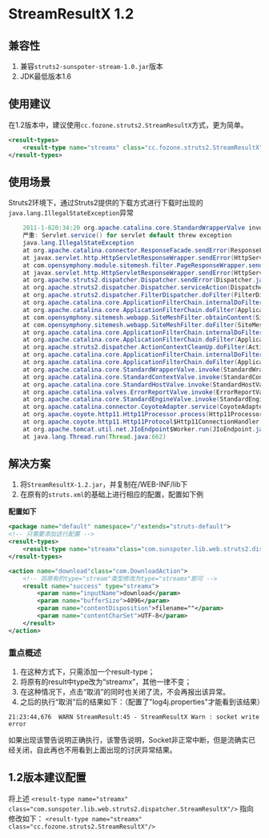 # StreamResultX 1.2
## 兼容性

1. 兼容`struts2-sunspoter-stream-1.0.jar`版本
2. JDK最低版本1.6

## 使用建议

在1.2版本中，建议使用`cc.fozone.struts2.StreamResultX`方式，更为简单。

```Xml
<result-types>  
    <result-type name="streamx" class="cc.fozone.struts2.StreamResultX"/>  
</result-types>  
```
 
## 使用场景
Struts2环境下，通过Struts2提供的下载方式进行下载时出现的`java.lang.IllegalStateException`异常

```Java
    2011-1-820:34:20 org.apache.catalina.core.StandardWrapperValve invoke  
    严重: Servlet.service() for servlet default threw exception  
    java.lang.IllegalStateException  
    at org.apache.catalina.connector.ResponseFacade.sendError(ResponseFacade.java:407)  
    at javax.servlet.http.HttpServletResponseWrapper.sendError(HttpServletResponseWrapper.java:108)  
    at com.opensymphony.module.sitemesh.filter.PageResponseWrapper.sendError(PageResponseWrapper.java:176)  
    at javax.servlet.http.HttpServletResponseWrapper.sendError(HttpServletResponseWrapper.java:108)  
    at org.apache.struts2.dispatcher.Dispatcher.sendError(Dispatcher.java:770)  
    at org.apache.struts2.dispatcher.Dispatcher.serviceAction(Dispatcher.java:505)  
    at org.apache.struts2.dispatcher.FilterDispatcher.doFilter(FilterDispatcher.java:395)  
    at org.apache.catalina.core.ApplicationFilterChain.internalDoFilter(ApplicationFilterChain.java:235)  
    at org.apache.catalina.core.ApplicationFilterChain.doFilter(ApplicationFilterChain.java:206)  
    at com.opensymphony.sitemesh.webapp.SiteMeshFilter.obtainContent(SiteMeshFilter.java:129)  
    at com.opensymphony.sitemesh.webapp.SiteMeshFilter.doFilter(SiteMeshFilter.java:77)  
    at org.apache.catalina.core.ApplicationFilterChain.internalDoFilter(ApplicationFilterChain.java:235)  
    at org.apache.catalina.core.ApplicationFilterChain.doFilter(ApplicationFilterChain.java:206)  
    at org.apache.struts2.dispatcher.ActionContextCleanUp.doFilter(ActionContextCleanUp.java:102)  
    at org.apache.catalina.core.ApplicationFilterChain.internalDoFilter(ApplicationFilterChain.java:235)  
    at org.apache.catalina.core.ApplicationFilterChain.doFilter(ApplicationFilterChain.java:206)  
    at org.apache.catalina.core.StandardWrapperValve.invoke(StandardWrapperValve.java:233)  
    at org.apache.catalina.core.StandardContextValve.invoke(StandardContextValve.java:191)  
    at org.apache.catalina.core.StandardHostValve.invoke(StandardHostValve.java:127)  
    at org.apache.catalina.valves.ErrorReportValve.invoke(ErrorReportValve.java:102)  
    at org.apache.catalina.core.StandardEngineValve.invoke(StandardEngineValve.java:109)  
    at org.apache.catalina.connector.CoyoteAdapter.service(CoyoteAdapter.java:298)  
    at org.apache.coyote.http11.Http11Processor.process(Http11Processor.java:852)  
    at org.apache.coyote.http11.Http11Protocol$Http11ConnectionHandler.process(Http11Protocol.java:588)  
    at org.apache.tomcat.util.net.JIoEndpoint$Worker.run(JIoEndpoint.java:489)  
    at java.lang.Thread.run(Thread.java:662)  
```

## 解决方案
1. 将`StreamResultX-1.2.jar`，并复制在/WEB-INF/lib下
2. 在原有的`struts.xml`的基础上进行相应的配置，配置如下例

**配置如下**

```Xml
<package name="default" namespace="/"extends="struts-default">  
<!-- 只需要添加这行配置 -->  
<result-types>  
    <result-type name="streamx"class="com.sunspoter.lib.web.struts2.dispatcher.StreamResultX"/>  
</result-types>  

<action name="download"class="com.DownloadAction">  
    <!-- 将原有的type="stream"类型修改为type="streamx"即可 -->               
    <result name="success" type="streamx">  
        <param name="inputName">download</param>  
        <param name="bufferSize">4096</param>  
        <param name="contentDisposition">filename=""</param>  
        <param name="contentCharSet">UTF-8</param>  
    </result>  
</action>
```  

### 重点概述
1. 在这种方式下，只需添加一个result-type；
2. 将原有的result中type改为“streamx”，其他一律不变；
3. 在这种情况下，点击“取消”的同时也关闭了流，不会再报出该异常。
4. 之后的执行“取消”后的结果如下：（配置了"log4j.properties"才能看到该结果）

`21:23:44,676  WARN StreamResult:45 - StreamResultX Warn : socket write error`

如果出现该警告说明正确执行，该警告说明，Socket非正常中断，但是流确实已经关闭，自此再也不用看到上面出现的讨厌异常结果。

## 1.2版本建议配置
将上述
`<result-type name="streamx" class="com.sunspoter.lib.web.struts2.dispatcher.StreamResultX"/>`
指向修改如下：
`<result-type name="streamx" class="cc.fozone.struts2.StreamResultX"/>`
